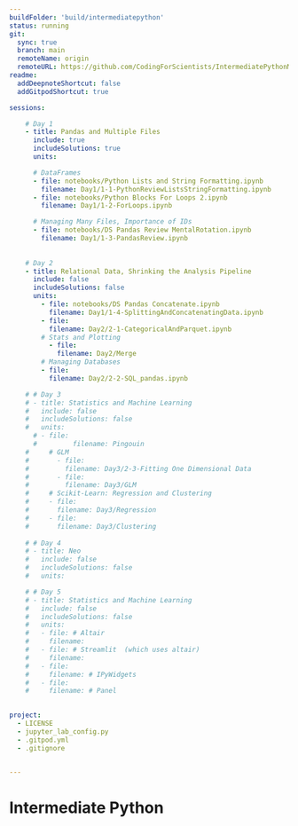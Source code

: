 ```yaml
---
buildFolder: 'build/intermediatepython'
status: running
git:
  sync: true
  branch: main
  remoteName: origin
  remoteURL: https://github.com/CodingForScientists/IntermediatePythonMPI2022
readme:
  addDeepnoteShortcut: false
  addGitpodShortcut: true

sessions:

    # Day 1
    - title: Pandas and Multiple Files
      include: true
      includeSolutions: true
      units:

      # DataFrames
      - file: notebooks/Python Lists and String Formatting.ipynb
        filename: Day1/1-1-PythonReviewListsStringFormatting.ipynb
      - file: notebooks/Python Blocks For Loops 2.ipynb
        filename: Day1/1-2-ForLoops.ipynb     

      # Managing Many Files, Importance of IDs
      - file: notebooks/DS Pandas Review MentalRotation.ipynb
        filename: Day1/1-3-PandasReview.ipynb
      
      
    # Day 2
    - title: Relational Data, Shrinking the Analysis Pipeline
      include: false
      includeSolutions: false
      units:
        - file: notebooks/DS Pandas Concatenate.ipynb
          filename: Day1/1-4-SplittingAndConcatenatingData.ipynb
        - file:
          filename: Day2/2-1-CategoricalAndParquet.ipynb
        # Stats and Plotting
          - file:
            filename: Day2/Merge
        # Managing Databases
        - file:
          filename: Day2/2-2-SQL_pandas.ipynb

    # # Day 3
    # - title: Statistics and Machine Learning
    #   include: false
    #   includeSolutions: false
    #   units:
      # - file:
      #         filename: Pingouin
    #     # GLM
    #       - file:
    #         filename: Day3/2-3-Fitting One Dimensional Data
    #       - file:
    #         filename: Day3/GLM
    #     # Scikit-Learn: Regression and Clustering
    #     - file:
    #       filename: Day3/Regression
    #     - file:
    #       filename: Day3/Clustering
    
    # # Day 4
    # - title: Neo
    #   include: false
    #   includeSolutions: false
    #   units:

    # # Day 5
    # - title: Statistics and Machine Learning
    #   include: false
    #   includeSolutions: false
    #   units:
    #   - file: # Altair
    #     filename: 
    #   - file: # Streamlit  (which uses altair)
    #     filename: 
    #   - file:   
    #     filename: # IPyWidgets
    #   - file: 
    #     filename: # Panel

    
project:
  - LICENSE
  - jupyter_lab_config.py
  - .gitpod.yml
  - .gitignore
  

---
```




# Intermediate Python
